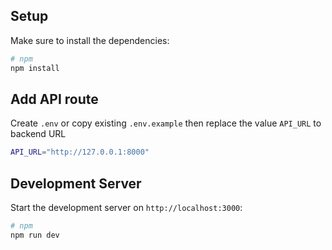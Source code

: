 ## Setup

Make sure to install the dependencies:

```bash
# npm
npm install
```

## Add API route

Create `.env` or copy existing `.env.example` then replace the value `API_URL` to backend URL

```bash
API_URL="http://127.0.0.1:8000"
```

## Development Server

Start the development server on `http://localhost:3000`:

```bash
# npm
npm run dev
```
